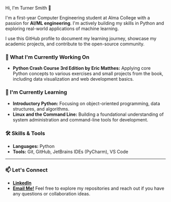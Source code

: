 Hi, I'm Turner Smith 👋

I'm a first-year Computer Engineering student at Alma College with a passion for **AI/ML engineering**. I'm actively building my skills in Python and exploring real-world applications of machine learning.

I use this GitHub profile to document my learning journey, showcase my academic projects, and contribute to the open-source community.

### 🔭 What I'm Currently Working On

* **Python Crash Course 3rd Edition by Eric Matthes:** Applying core Python concepts to various exercises and small projects from the book, including data visualization and web development basics.

### 🌱 I'm Currently Learning

* **Introductory Python:** Focusing on object-oriented programming, data structures, and algorithms.
* **Linux and the Command Line:** Building a foundational understanding of system administration and command-line tools for development.

### 🛠️ Skills & Tools

* **Languages:** Python
* **Tools:** Git, GitHub, JetBrains IDEs (PyCharm), VS Code

---

### 📫 Let's Connect

* [**LinkedIn**](https://www.linkedin.com/in/turner-smith-a49a33381/)
* [**Email Me!**](mailto:smith1ta@alma.edu)
Feel free to explore my repositories and reach out if you have any questions or collaboration ideas.
